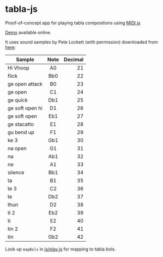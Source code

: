 # tabla-js
Proof-of-concept app for playing tabla compositions using [MIDI.js](https://github.com/mudcube/MIDI.js)

[Demo](https://trivedigaurav.com/exp/tabla-js-master/example.html) available online.

It uses sound samples by Pete Lockett (with permission) downloaded from [here](http://www.petelockett.com/pete%20new%20pages/tabla%20programming.html):

| Sample            |  Note     |  Decimal|
| ------------------|:-----------:|--------:|
| Hi Vhoop          |   A0      |   21 |
| flick             |   Bb0     |   22 |
| ge open attack    |   B0      |   23 |
| ge open           |   C1      |   24 |
| ge quick          |   Db1     |   25 |
| ge soft open hi   |   D1      |   26 |
| ge soft open      |   Eb1     |   27 |
| ge stacatto       |   E1      |   28 |
| gu bend up        |   F1      |   29 |
| ke 3              |   Gb1     |   30 |
| na open           |   G1      |   31 |
| na                |   Ab1     |   32 |
| ne                |   A1      |   33 |
| silence           |   Bb1     |   34 |
| ta                |   B1      |   35 |
| te 3              |   C2      |   36 |
| te                |   Db2     |   37 |
| thun              |   D2      |   38 |
| ti 2              |   Eb2     |   39 |
| ti                |   E2      |   40 |
| tin 2             |   F2      |   41 |
| tin               |   Gb2     |   42 |

Look up `mapBols` in [js/play.js](js/play.js) for mapping to tabla bols.
